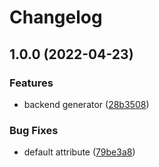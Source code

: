 # Changelog

## 1.0.0 (2022-04-23)


### Features

* backend generator ([28b3508](https://github.com/kiqr/backend/commit/28b350838ca4169854c80bd99a48384f98d05559))


### Bug Fixes

* default attribute ([79be3a8](https://github.com/kiqr/backend/commit/79be3a8c0eb6b345c880743bec11d0fed3f997fc))
